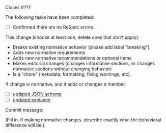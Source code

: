 Closes #???

The following tasks have been completed:

* [ ] Confirmed there are no ReSpec errors.

This change (choose at least one, delete ones that don't apply):

* Breaks existing normative behavior (please add label "breaking")
* Adds new normative requirements
* Adds new normative recommendations or optional items
* Makes editorial changes (changes informative sections, or changes normative sections without changing behavior)
* Is a "chore" (metadata, formatting, fixing warnings, etc).

If change is normative, and it adds or changes a member:

* [ ] [updated JSON schema](https://github.com/w3c/miniapp-manifest/blob/main/manifest_schema.json)
* [ ] [updated explainer](https://github.com/w3c/miniapp-manifest/blob/main/docs/explainer.md)

Commit message:

(Fill in. If making normative changes, describe exactly what the behavioral
difference will be.)
